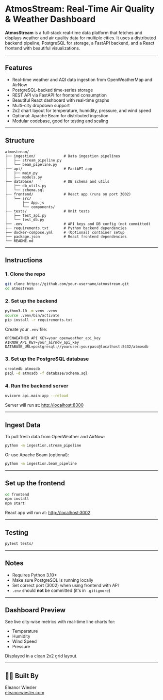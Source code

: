 # AtmosStream: Real-Time Air Quality & Weather Dashboard

**AtmosStream** is a full-stack real-time data platform that fetches and displays weather and air quality data for multiple cities. It uses a distributed backend pipeline, PostgreSQL for storage, a FastAPI backend, and a React frontend with beautiful visualizations.

---

## Features

- Real-time weather and AQI data ingestion from OpenWeatherMap and AirNow
- PostgreSQL-backed time-series storage
- REST API via FastAPI for frontend consumption
- Beautiful React dashboard with real-time graphs
- Multi-city dropdown support
- 2x2 chart layout for temperature, humidity, pressure, and wind speed
- Optional: Apache Beam for distributed ingestion
- Modular codebase, good for testing and scaling

---

## Structure

```
atmostream/
├── ingestion/             # Data ingestion pipelines
│   ├── stream_pipeline.py
│   └── beam_pipeline.py
├── api/                   # FastAPI app
│   ├── main.py
│   ├── models.py
├── database/              # DB schema and utils
│   ├── db_utils.py
│   └── schema.sql
├── frontend/              # React app (runs on port 3002)
│   └── src/
│       ├── App.js
│       └── components/
├── tests/                 # Unit tests
│   ├── test_api.py
│   └── test_db.py
├── .env                   # API keys and DB config (not committed)
├── requirements.txt       # Python backend dependencies
├── docker-compose.yml     # (Optional) container setup
├── package.json           # React frontend dependencies
└── README.md
```

---

## Instructions

### 1. Clone the repo

```bash
git clone https://github.com/your-username/atmostream.git
cd atmostream
```

### 2. Set up the backend

```bash
python3.10 -m venv .venv
source .venv/bin/activate
pip install -r requirements.txt
```

Create your `.env` file:

```env
OPENWEATHER_API_KEY=your_openweather_api_key
AIRNOW_API_KEY=your_airnow_api_key
DATABASE_URL=postgresql://youruser:yourpass@localhost:5432/atmosdb
```

### 3. Set up the PostgreSQL database

```bash
createdb atmosdb
psql -d atmosdb -f database/schema.sql
```

### 4. Run the backend server

```bash
uvicorn api.main:app --reload
```

Server will run at: [http://localhost:8000](http://localhost:8000)

---

## Ingest Data

To pull fresh data from OpenWeather and AirNow:

```bash
python -m ingestion.stream_pipeline
```

Or use Apache Beam (optional):

```bash
python -m ingestion.beam_pipeline
```

---

##  Set up the frontend

```bash
cd frontend
npm install
npm start
```

React app will run at: [http://localhost:3002](http://localhost:3002)

---

## Testing

```bash
pytest tests/
```

---

## Notes

- Requires Python 3.10+
- Make sure PostgreSQL is running locally
- Set correct port (3002) when using frontend with API
- `.env` should **not** be committed (it's in `.gitignore`)

---

## Dashboard Preview

See live city-wise metrics with real-time line charts for:

- Temperature
- Humidity
- Wind Speed
- Pressure

Displayed in a clean 2x2 grid layout.

---

## 👩‍💻 Built By

Eleanor Wiesler  
[eleanorwiesler.com](https://eleanorwiesler.com)  
